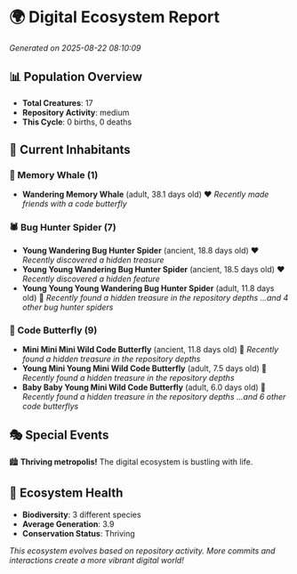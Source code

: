 # 🌍 Digital Ecosystem Report
*Generated on 2025-08-22 08:10:09*

## 📊 Population Overview
- **Total Creatures**: 17
- **Repository Activity**: medium
- **This Cycle**: 0 births, 0 deaths

## 👥 Current Inhabitants

### 🐋 Memory Whale (1)
- **Wandering Memory Whale** (adult, 38.1 days old) ❤️
  *Recently made friends with a code butterfly*

### 🕷️ Bug Hunter Spider (7)
- **Young Wandering Bug Hunter Spider** (ancient, 18.8 days old) ❤️
  *Recently discovered a hidden treasure*
- **Young Young Wandering Bug Hunter Spider** (ancient, 18.5 days old) ❤️
  *Recently discovered a hidden feature*
- **Young Young Young Wandering Bug Hunter Spider** (adult, 11.8 days old) 💛
  *Recently found a hidden treasure in the repository depths*
  *...and 4 other bug hunter spiders*

### 🦋 Code Butterfly (9)
- **Mini Mini Mini Wild Code Butterfly** (ancient, 11.8 days old) 💛
  *Recently found a hidden treasure in the repository depths*
- **Young Mini Young Mini Wild Code Butterfly** (adult, 7.5 days old) 💛
  *Recently found a hidden treasure in the repository depths*
- **Baby Baby Young Mini Wild Code Butterfly** (adult, 6.0 days old) 💚
  *Recently found a hidden treasure in the repository depths*
  *...and 6 other code butterflys*

## 🎭 Special Events

🏙️ **Thriving metropolis!** The digital ecosystem is bustling with life.

## 🔬 Ecosystem Health
- **Biodiversity**: 3 different species
- **Average Generation**: 3.9
- **Conservation Status**: Thriving

*This ecosystem evolves based on repository activity. More commits and interactions create a more vibrant digital world!*